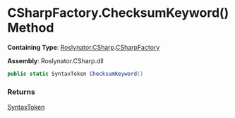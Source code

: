 # CSharpFactory\.ChecksumKeyword\(\) Method

**Containing Type**: [Roslynator.CSharp](../../README.md)\.[CSharpFactory](../README.md)

**Assembly**: Roslynator\.CSharp\.dll

```csharp
public static SyntaxToken ChecksumKeyword()
```

### Returns

[SyntaxToken](https://docs.microsoft.com/en-us/dotnet/api/microsoft.codeanalysis.syntaxtoken)

